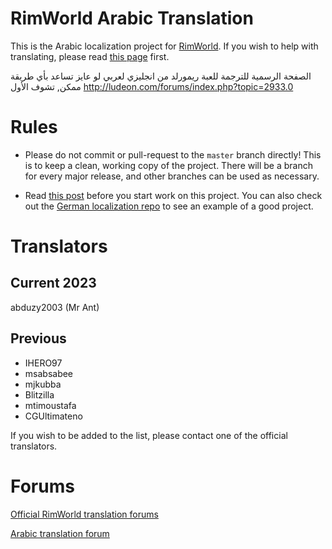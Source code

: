 RimWorld Arabic Translation
===========

This is the Arabic localization project for [RimWorld](https://rimworldgame.com/).
If you wish to help with translating, please read [this page](http://ludeon.com/forums/index.php?topic=2933.0) first.

الصفحة الرسمية للترجمة للعبة ريمورلد من انجليزي لعربي
لو عايز تساعد بأي طريقة ممكن, تشوف الأول 
http://ludeon.com/forums/index.php?topic=2933.0

# Rules

* Please do not commit or pull-request to the `master` branch directly! This is to keep a clean, working copy of the project. There will be a branch for every major release, and other branches can be used as necessary.

* Read [this post](http://ludeon.com/forums/index.php?topic=2933.0) before you start work on this project. You can also check out the [German localization repo](https://github.com/Ludeon/RimWorld-de) to see an example of a good project.

# Translators

## Current 2023
abduzy2003 (Mr Ant)

## Previous

* IHERO97
* msabsabee
* mjkubba
* Blitzilla
* mtimoustafa
* CGUltimateno

If you wish to be added to the list, please contact one of the official translators.

# Forums

[Official RimWorld translation forums](https://ludeon.com/forums/index.php?board=17.0)

[Arabic translation forum](https://ludeon.com/forums/index.php?topic=49509.0)

